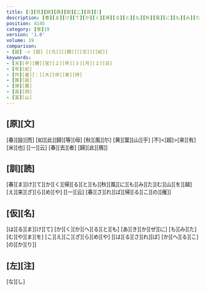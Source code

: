 ```yaml
---
title: [（][見][歸][鴈][歌][二][首][）]
description: [春][ま][け][て][か][く][帰][る][と][も][秋][風][に][も][み][た][む][山][を][越][え][来][ざ][ら][め][や] [[一][云] [春][さ][れ][ば][帰][る][こ][の][雁]]
position: 4145
category: [巻]19
version: '1.0'
volume: 19
comparison:
- [越] -> [超] [[元]][[類]][[文]][[紀]]
keywords:
- [天][平][勝][宝][２][年][３][月][２][日]
- [年][紀]
- [作][者][：][大][伴][家][持]
- [推][敲]
- [帰][雁]
- [高][岡]
- [富][山]
---
```


## [原][文]

[春][設][而] [如][此][歸][等][母] [秋][風][尓] [黄][葉][山][乎] [不]<[超]>[来][有][米][也] [[一][云] [春][去][者] [歸][此][鴈]]

## [訓][読]

[春][ま][け][て][か][く][帰][る][と][も][秋][風][に][も][み][た][む][山][を][越][え][来][ざ][ら][め][や] [[一][云] [春][さ][れ][ば][帰][る][こ][の][雁]]

## [仮][名]

[は][る][ま][け][て] [か][く][か][へ][る][と][も] [あ][き][か][ぜ][に] [も][み][た][む][や][ま][を] [こ][え][こ][ざ][ら][め][や] [[は][る][さ][れ][ば] [か][へ][る][こ][の][か][り]]

## [左][注]

[な][し]
